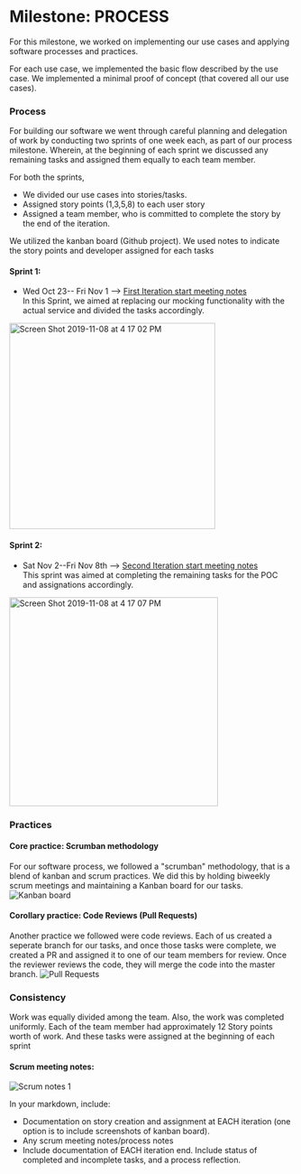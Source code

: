 # Milestone: PROCESS

For this milestone, we worked on implementing our use cases and applying software processes and practices.

For each use case, we implemented the basic flow described by the use case. We implemented a minimal proof of concept (that covered all our use cases).

### Process
For building our software we went through careful planning and delegation of work by conducting two sprints of one week each, as part of our process milestone. Wherein, at the beginning of each sprint we discussed any remaining tasks and assigned them equally to each team member.

For both the sprints,
* We divided our use cases into stories/tasks. 
* Assigned story points (1,3,5,8) to each user story
* Assigned a team member, who is committed to complete the story by the end of the iteration.

We utilized the kanban board (Github project). We used notes to indicate the story points and developer assigned for each tasks

#### Sprint 1:
* Wed Oct 23-- Fri Nov 1 --> [First Iteration start meeting notes](https://github.ncsu.edu/csc510-fall2019/CSC510-22/projects/1#column-3515) <br/>
In this Sprint, we aimed at replacing our mocking functionality with the actual service and divided the tasks accordingly. 

<img width="365" alt="Screen Shot 2019-11-08 at 4 17 02 PM" src="https://media.github.ncsu.edu/user/13256/files/5a57f680-0243-11ea-9162-0e3986f47f90">

#### Sprint 2:
* Sat Nov 2--Fri Nov 8th --> [Second Iteration start meeting notes](https://github.ncsu.edu/csc510-fall2019/CSC510-22/projects/1#column-3598) <br/>
This sprint was aimed at completing the remaining tasks for the POC and assignations accordingly.

<img width="370" alt="Screen Shot 2019-11-08 at 4 17 07 PM" src="https://media.github.ncsu.edu/user/13256/files/6774e580-0243-11ea-9753-1e7451ea3005">

### Practices

#### Core practice: Scrumban methodology
For our software process, we followed a "scrumban" methodology, that is a blend of kanban and scrum practices.
We did this by holding biweekly scrum meetings and maintaining a Kanban board for our tasks.
![Kanban board](https://media.github.ncsu.edu/user/10383/files/490ceb00-023f-11ea-862f-0e6fd21d335c)

#### Corollary practice: Code Reviews (Pull Requests)
Another practice we followed were code reviews. Each of us created a seperate branch for our tasks, and once those tasks were complete, we created a PR and assigned it to one of our team members for review. Once the reviewer reviews the code, they will merge the code into the master branch.
![Pull Requests](https://media.github.ncsu.edu/user/10383/files/1bc03d00-023f-11ea-9b2f-48770d2a05dc)


### Consistency

Work was equally divided among the team. Also, the work was completed uniformly.
Each of the team member had approximately 12 Story points worth of work.
And these tasks were assigned at the beginning of each sprint


#### Scrum meeting notes:
![Scrum notes 1](https://media.github.ncsu.edu/user/10383/files/a9e8f300-0240-11ea-9752-10949b34b05e)



In your markdown, include:

* Documentation on story creation and assignment at EACH iteration (one option is to include screenshots of kanban board).
* Any scrum meeting notes/process notes
* Include documentation of EACH iteration end. Include status of completed and incomplete tasks, and a process reflection.
